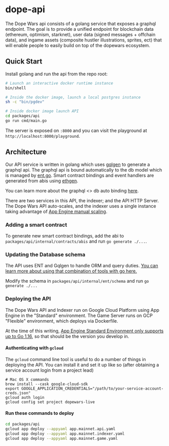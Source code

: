 # dope-api

The Dope Wars api consists of a golang service that exposes a graphql endpoint. The goal is to provide a unified endpoint for blockchain data (ethereum, optimism, starknet), user data (signed messages + offchain data), and ingame assets (composite hustler illustrations, sprites, ect) that will enable people to easily build on top of the dopewars ecosystem.

## Quick Start

Install golang and run the api from the repo root:

```bash
# Launch an interactive docker runtime instance
bin/shell

# Inside the docker image, launch a local postgres instance
sh -c "bin/pgdev"

# Inside docker image launch API
cd packages/api
go run cmd/main.go
```

The server is exposed on `:8000` and you can visit the playground at `http://localhost:8000/playground`.

## Architecture

Our API service is written in golang which uses [gqlgen](https://github.com/99designs/gqlgen) to generate a graphql api. The graphql api is bound automatically to the db model which is managed by [ent.go](https://github.com/ent/ent). Smart contract bindings and event handlers are generated from abis using [ethgen](https://github.com/withtally/synceth).

You can learn more about the graphql <> db auto binding [here](https://entgo.io/docs/tutorial-todo-gql).

There are two services in this API, the indexer; and the API HTTP Server. The Dope Wars API auto-scales, and the indexer uses a single instance taking advantage of [App Engine manual scaling](https://cloud.google.com/appengine/docs/standard/go/how-instances-are-managed).

### Adding a smart contract

To generate new smart contract bindings, add the abi to `packages/api/internal/contracts/abis` and run `go generate ./...`.

### Updating the Database schema

The API uses ENT and Gqlgen to handle ORM and query duties. [You can learn more about using that combination of tools with go here.](https://betterprogramming.pub/implement-a-graphql-server-with-ent-and-gqlgen-in-go-8840f086b8a8)

Modify the schema in `packages/api/internal/ent/schema` and run `go generate ./...`

### Deploying the API

The Dope Wars API and Indexer run on Google Cloud Platform using App Engine in the "Standard" environment. The Game Server runs on GCP "Flexible" environment, which deploys via Dockerfile.

At the time of this writing, [App Engine Standard Environment only supports up to Go 1.16](https://cloud.google.com/appengine/docs/the-appengine-environments), so that should be the version you develop in.

#### Authenticating with `gcloud`

The `gcloud` command line tool is useful to do a number of things in deploying the API. You can install it and set it up like so (after obtaining a service account login from a project lead)

```shell
# Mac OS X commands
brew install --cask google-cloud-sdk
export GOOGLE_APPLICATION_CREDENTIALS="/path/to/your-service-account-creds.json"
gcloud auth login
gcloud config set project dopewars-live
```

#### Run these commands to deploy

```bash
cd packages/api
gcloud app deploy --appyaml app.mainnet.api.yaml
gcloud app deploy --appyaml app.mainnet.indexer.yaml
gcloud app deploy --appyaml app.mainnet.game.yaml
```
